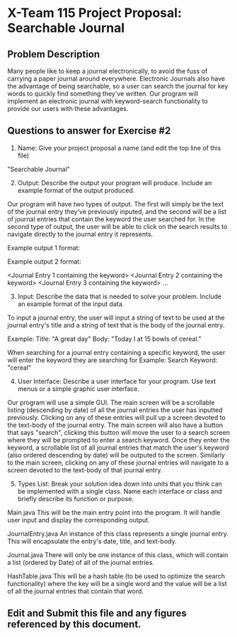 # X-Team 115 Project Proposal: Searchable Journal

## Problem Description

Many people like to keep a journal electronically, to avoid the fuss of carrying a paper journal around everywhere.  Electronic Journals also have the advantage of being searchable, so a user can search the journal for key words to quickly find something they've written.  Our program will implement an electronic journal with keyword-search functionality to provide our users with these advantages.

## Questions to answer for Exercise #2
1. Name: Give your project proposal a name (and edit the top line of this file)

"Searchable Journal"

2. Output: Describe the output your program will produce.  Include an example format of the output produced.

Our program will have two types of output.  The first will simply be the text of the journal entry they've previously inputed, and the second will be a list of journal entries that contain the keyword the user searched for.  In the second type of output, the user will be able to click on the search results to navigate directly to the journal entry it represents.
 
Example output 1 format:
<Journal Entry Title>
<Journal Entry Date>
  
<Journal Entry Main Text Body>
 
Example output 2 format:
<search keyword inputted by the user>
 
<Journal Entry 1 containing the keyword>
<Journal Entry 2 containing the keyword>
<Journal Entry 3 containing the keyword>
...

3. Input: Describe the data that is needed to solve your problem. Include an example format of the input data.

To input a journal entry, the user will input a string of text to be used at the journal entry's title and a string of text that is the body of the journal entry.  

Example:
Title: "A great day"
Body: "Today I at 15 bowls of cereal."
 
When searching for a journal entry containing a specific keyword, the user will enter the keyword they are searching for
Example:
Search Keyword: "cereal"


4. User Interface: Describe a user interface for your program.  Use text menus or a simple graphic user interface.

Our program will use a simple GUI.  The main screen will be a scrollable listing (descending by date) of all the journal entries the user has inputted previously.  Clicking on any of these entries will pull up a screen devoted to the text-body of the journal entry.  The main screen will also have a button that says "search",  clicking this button will move the user to a search screen where they will be prompted to enter a search keyword.  Once they enter the keyword, a scrollable list of all journal entries that match the user's keyword (also ordered descending by date) will be outputed to the screen. Similarly to the main screen, clicking on any of these journal entries will navigate to a screen devoted to the text-body of that journal entry.

5. Types List: Break your solution idea down into units that you think can be implemented with a single class.
Name each interface or class and briefly describe its function or purpose.

Main.java
 This will be the main entry point into the program.  It will handle user input and display the corresponding output.

JournalEntry.java
 An instance of this class represents a single journal entry.  This will encapsulate the entry's date, title, and text-body.

Journal.java
 There will only be one instance of this class, which will contain a list (ordered by Date) of all of the journal entries.

HashTable.java
 This will be a hash table (to be used to optimize the search functionality) where the key will be a single word and the value will be a list of all the journal entries that contain that word.


## Edit and Submit this file and any figures referenced by this document.

